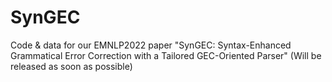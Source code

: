 # SynGEC
Code &amp; data for our EMNLP2022 paper "SynGEC: Syntax-Enhanced Grammatical Error Correction with a Tailored GEC-Oriented Parser" (Will be released as soon as possible)
